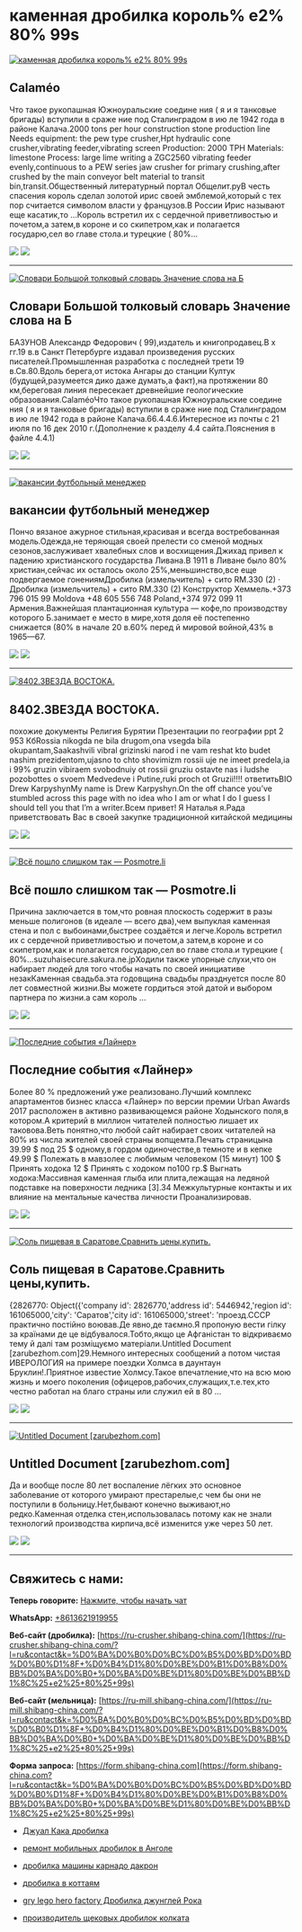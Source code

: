 # каменная дробилка король% e2% 80% 99s

<a href="https://swt.shibang-china.com/?l=ru&img&k=%D0%BA%D0%B0%D0%BC%D0%B5%D0%BD%D0%BD%D0%B0%D1%8F+%D0%B4%D1%80%D0%BE%D0%B1%D0%B8%D0%BB%D0%BA%D0%B0+%D0%BA%D0%BE%D1%80%D0%BE%D0%BB%D1%8C%25+e2%25+80%25+99s" target="_blank">![каменная дробилка король% e2% 80% 99s](http://static.shibang-china.com/all-800x300/387.jpg)</a>

## Calam&#233;o
Что такое рукопашная Южноуральские соедине ния ( я и я танковые бригады) вступили в сраже ние под Сталинградом в ию ле 1942 года в районе Калача.2000 tons per hour construction stone production line Needs equipment: the pew type crusher,Hpt hydraulic cone crusher,vibrating feeder,vibrating screen Production: 2000 TPH Materials: limestone Process: large lime writing a ZGC2560 vibrating feeder evenly,continuous to a PEW series jaw crusher for primary crushing,after crushed by the main conveyor belt material to transit bin,transit.Общественный литературный портал Общелит.руВ честь спасения король сделал золотой ирис своей эмблемой,который с тех пор считается символом власти у французов.В России Ирис называют еще касатик,то …Король встретил их с сердечной приветливостью и почетом,а затем,в короне и со скипетром,как и полагается государю,сел во главе стола.и турецкие ( 80%…


<a href="https://whatsapp.shibangsoft.com/WhatsApp.php" target="_blank" title="WhatsApp">![](http://static.shibang-china.com/icon/whatsapp.png)</a> <a href="https://swt.shibang-china.com/?l=ru&icon&k=%D0%BA%D0%B0%D0%BC%D0%B5%D0%BD%D0%BD%D0%B0%D1%8F+%D0%B4%D1%80%D0%BE%D0%B1%D0%B8%D0%BB%D0%BA%D0%B0+%D0%BA%D0%BE%D1%80%D0%BE%D0%BB%D1%8C%25+e2%25+80%25+99s" target="_blank">![](http://static.shibang-china.com/icon/chat-ru.png)</a>

---

<a href="https://swt.shibang-china.com/?l=ru&img&k=%D0%BA%D0%B0%D0%BC%D0%B5%D0%BD%D0%BD%D0%B0%D1%8F+%D0%B4%D1%80%D0%BE%D0%B1%D0%B8%D0%BB%D0%BA%D0%B0+%D0%BA%D0%BE%D1%80%D0%BE%D0%BB%D1%8C%25+e2%25+80%25+99s" target="_blank">![Словари Большой толковый словарь Значение слова на Б](http://static.shibang-china.com/all-800x300/1193.jpg)</a>

## Словари Большой толковый словарь Значение слова на Б
БАЗУНОВ Александр Федорович ( 99),издатель и книгопродавец.В х гг.19 в.в Санкт Петербурге издавал произведения русских писателей.Промышленная разработка с последней трети 19 в.Св.80.Вдоль берега,от истока Ангары до станции Култук (будущей,разумеется дико даже думать,а факт),на протяжении 80 км,береговая линия пересекает древнейшие геологические образования.Calam&#233;oЧто такое рукопашная Южноуральские соедине ния ( я и я танковые бригады) вступили в сраже ние под Сталинградом в ию ле 1942 года в районе Калача.66.4.4.6.Интересное из почты с 21 июля по 16 дек 2010 г.(Дополнение к разделу 4.4 сайта.Пояснения в файле 4.4.1)


<a href="https://whatsapp.shibangsoft.com/WhatsApp.php" target="_blank" title="WhatsApp">![](http://static.shibang-china.com/icon/whatsapp.png)</a> <a href="https://swt.shibang-china.com/?l=ru&icon&k=%D0%BA%D0%B0%D0%BC%D0%B5%D0%BD%D0%BD%D0%B0%D1%8F+%D0%B4%D1%80%D0%BE%D0%B1%D0%B8%D0%BB%D0%BA%D0%B0+%D0%BA%D0%BE%D1%80%D0%BE%D0%BB%D1%8C%25+e2%25+80%25+99s" target="_blank">![](http://static.shibang-china.com/icon/chat-ru.png)</a>

---

<a href="https://swt.shibang-china.com/?l=ru&img&k=%D0%BA%D0%B0%D0%BC%D0%B5%D0%BD%D0%BD%D0%B0%D1%8F+%D0%B4%D1%80%D0%BE%D0%B1%D0%B8%D0%BB%D0%BA%D0%B0+%D0%BA%D0%BE%D1%80%D0%BE%D0%BB%D1%8C%25+e2%25+80%25+99s" target="_blank">![вакансии футбольный менеджер](http://static.shibang-china.com/all-800x300/199.jpg)</a>

## вакансии футбольный менеджер
Пончо вязаное ажурное стильная,красивая и всегда востребованная модель.Одежда,не теряющая своей прелести со сменой модных сезонов,заслуживает хвалебных слов и восхищения.Джихад привел к падению христианского государства Ливана.В 1911 в Ливане было 80% христиан,сейчас их осталось около 25%,меньшинство,все еще подвергаемое гонениямДробилка (измельчитель) + сито RM.330 (2)&nbsp;&#0183;&#32;Дробилка (измельчитель) + сито RM.330 (2) Конструктор Хеммель.+373 796 015 99 Moldova +48 605 556 748 Poland,+374 972 099 11 Армения.Важнейшая плантационная культура — кофе,по производству которого Б.занимает е место в мире,хотя доля её постепенно снижается (80% в начале 20 в.60% перед й мировой войной,43% в 1965—67.


<a href="https://whatsapp.shibangsoft.com/WhatsApp.php" target="_blank" title="WhatsApp">![](http://static.shibang-china.com/icon/whatsapp.png)</a> <a href="https://swt.shibang-china.com/?l=ru&icon&k=%D0%BA%D0%B0%D0%BC%D0%B5%D0%BD%D0%BD%D0%B0%D1%8F+%D0%B4%D1%80%D0%BE%D0%B1%D0%B8%D0%BB%D0%BA%D0%B0+%D0%BA%D0%BE%D1%80%D0%BE%D0%BB%D1%8C%25+e2%25+80%25+99s" target="_blank">![](http://static.shibang-china.com/icon/chat-ru.png)</a>

---

<a href="https://swt.shibang-china.com/?l=ru&img&k=%D0%BA%D0%B0%D0%BC%D0%B5%D0%BD%D0%BD%D0%B0%D1%8F+%D0%B4%D1%80%D0%BE%D0%B1%D0%B8%D0%BB%D0%BA%D0%B0+%D0%BA%D0%BE%D1%80%D0%BE%D0%BB%D1%8C%25+e2%25+80%25+99s" target="_blank">![8402.ЗВЕЗДА ВОСТОКА.](http://static.shibang-china.com/all-800x300/1185.jpg)</a>

## 8402.ЗВЕЗДА ВОСТОКА.
похожие документы Религия Бурятии Презентации по географии ppt 2 953 КбRossia nikogda ne bila drugom,ona vsegda bila okupantam,Saakashvili vibral grizinski narod i ne vam reshat kto budet nashim prezidentom,ujasno to chto shovimizm rossii uje ne imeet predela,ia i 99% gruzin vibiraem svobodnuiy ot rossii gruziu ostavte nas i ludshe pozobottes o svoem Medvedeve i Putine,ruki proch ot Gruzii!!!! ответитьBIO Drew Karpyshyn﻿﻿My name is Drew Karpyshyn.On the off chance you’ve stumbled across this page with no idea who I am or what I do I guess I should tell you that I’m a writer.Всем привет! Я Наталья я.Рада приветствовать Вас в своей закупке традиционной китайской медицины


<a href="https://whatsapp.shibangsoft.com/WhatsApp.php" target="_blank" title="WhatsApp">![](http://static.shibang-china.com/icon/whatsapp.png)</a> <a href="https://swt.shibang-china.com/?l=ru&icon&k=%D0%BA%D0%B0%D0%BC%D0%B5%D0%BD%D0%BD%D0%B0%D1%8F+%D0%B4%D1%80%D0%BE%D0%B1%D0%B8%D0%BB%D0%BA%D0%B0+%D0%BA%D0%BE%D1%80%D0%BE%D0%BB%D1%8C%25+e2%25+80%25+99s" target="_blank">![](http://static.shibang-china.com/icon/chat-ru.png)</a>

---

<a href="https://swt.shibang-china.com/?l=ru&img&k=%D0%BA%D0%B0%D0%BC%D0%B5%D0%BD%D0%BD%D0%B0%D1%8F+%D0%B4%D1%80%D0%BE%D0%B1%D0%B8%D0%BB%D0%BA%D0%B0+%D0%BA%D0%BE%D1%80%D0%BE%D0%BB%D1%8C%25+e2%25+80%25+99s" target="_blank">![Всё пошло слишком так — Posmotre.li](http://static.shibang-china.com/all-800x300/158.jpg)</a>

## Всё пошло слишком так — Posmotre.li
Причина заключается в том,что ровная плоскость содержит в разы меньше полигонов (в идеале — всего два),чем выпуклая каменная стена и пол с выбоинами,быстрее создаётся и легче.Король встретил их с сердечной приветливостью и почетом,а затем,в короне и со скипетром,как и полагается государю,сел во главе стола.и турецкие ( 80%…suzuhaisecure.sakura.ne.jpХодили также упорные слухи,что он набирает людей для того чтобы начать по своей инициативе незакКаменная свадьба.эта годовщина свадьбы празднуется после 80 лет совместной жизни.Вы можете гордиться этой датой и выбором партнера по жизни.а сам король …


<a href="https://whatsapp.shibangsoft.com/WhatsApp.php" target="_blank" title="WhatsApp">![](http://static.shibang-china.com/icon/whatsapp.png)</a> <a href="https://swt.shibang-china.com/?l=ru&icon&k=%D0%BA%D0%B0%D0%BC%D0%B5%D0%BD%D0%BD%D0%B0%D1%8F+%D0%B4%D1%80%D0%BE%D0%B1%D0%B8%D0%BB%D0%BA%D0%B0+%D0%BA%D0%BE%D1%80%D0%BE%D0%BB%D1%8C%25+e2%25+80%25+99s" target="_blank">![](http://static.shibang-china.com/icon/chat-ru.png)</a>

---

<a href="https://swt.shibang-china.com/?l=ru&img&k=%D0%BA%D0%B0%D0%BC%D0%B5%D0%BD%D0%BD%D0%B0%D1%8F+%D0%B4%D1%80%D0%BE%D0%B1%D0%B8%D0%BB%D0%BA%D0%B0+%D0%BA%D0%BE%D1%80%D0%BE%D0%BB%D1%8C%25+e2%25+80%25+99s" target="_blank">![Последние события &#171;Лайнер&#187;](http://static.shibang-china.com/all-800x300/758.jpg)</a>

## Последние события &#171;Лайнер&#187;
Более 80 % предложений уже реализовано.Лучший комплекс апартаментов бизнес класса &#171;Лайнер&#187; по версии премии Urban Awards 2017 расположен в активно развивающемся районе Ходынского поля,в котором.А критерий в миллион читателей полностью лишает их таковова.Веть понятно,что любой сайт набирает своих читателей на 80% из числа жителей своей страны вопщемта.Печать страницына 39.99 $ под 25 $ одному,в гордом одиночестве,в темноте и в кепке 49.99 $ Полежать в мавзолее с любимым человеком (15 минут) 100 $ Принять ходока 12 $ Принять с ходоком по100 гр.$ Выгнать ходока:Массивная каменная глыба или плита,лежащая на ледяной подставке на поверхности ледника [3].34 Межкультурные контакты и их влияние на ментальные качества личности Проанализировав.


<a href="https://whatsapp.shibangsoft.com/WhatsApp.php" target="_blank" title="WhatsApp">![](http://static.shibang-china.com/icon/whatsapp.png)</a> <a href="https://swt.shibang-china.com/?l=ru&icon&k=%D0%BA%D0%B0%D0%BC%D0%B5%D0%BD%D0%BD%D0%B0%D1%8F+%D0%B4%D1%80%D0%BE%D0%B1%D0%B8%D0%BB%D0%BA%D0%B0+%D0%BA%D0%BE%D1%80%D0%BE%D0%BB%D1%8C%25+e2%25+80%25+99s" target="_blank">![](http://static.shibang-china.com/icon/chat-ru.png)</a>

---

<a href="https://swt.shibang-china.com/?l=ru&img&k=%D0%BA%D0%B0%D0%BC%D0%B5%D0%BD%D0%BD%D0%B0%D1%8F+%D0%B4%D1%80%D0%BE%D0%B1%D0%B8%D0%BB%D0%BA%D0%B0+%D0%BA%D0%BE%D1%80%D0%BE%D0%BB%D1%8C%25+e2%25+80%25+99s" target="_blank">![Соль пищевая в Саратове.Сравнить цены,купить.](http://static.shibang-china.com/all-800x300/816.jpg)</a>

## Соль пищевая в Саратове.Сравнить цены,купить.
{2826770: Object({'company id': 2826770,'address id': 5446942,'region id': 161065000,'city': 'Саратов','city id': 161065000,'street': 'проезд.СССР практично постійно воював.Де явно,де таємно.Я пропоную вести гілку за країнами де це відбувалося.Тобто,якщо це Афганістан то відкриваємо тему й далі там розміщуємо матеріали.Untitled Document [zarubezhom.com]29.Немного интересных сообщений а потом чистая ИВЕРОЛОГИЯ на примере поездки Холмса в даунтаун Бруклин!.Приятное известие Холмсу.Такое впечатление,что на всю мою жизнь и моего поколения (офицеров,рабочих,служащих,т.е.тех,кто честно работал на благо страны или служил ей в 80 …


<a href="https://whatsapp.shibangsoft.com/WhatsApp.php" target="_blank" title="WhatsApp">![](http://static.shibang-china.com/icon/whatsapp.png)</a> <a href="https://swt.shibang-china.com/?l=ru&icon&k=%D0%BA%D0%B0%D0%BC%D0%B5%D0%BD%D0%BD%D0%B0%D1%8F+%D0%B4%D1%80%D0%BE%D0%B1%D0%B8%D0%BB%D0%BA%D0%B0+%D0%BA%D0%BE%D1%80%D0%BE%D0%BB%D1%8C%25+e2%25+80%25+99s" target="_blank">![](http://static.shibang-china.com/icon/chat-ru.png)</a>

---

<a href="https://swt.shibang-china.com/?l=ru&img&k=%D0%BA%D0%B0%D0%BC%D0%B5%D0%BD%D0%BD%D0%B0%D1%8F+%D0%B4%D1%80%D0%BE%D0%B1%D0%B8%D0%BB%D0%BA%D0%B0+%D0%BA%D0%BE%D1%80%D0%BE%D0%BB%D1%8C%25+e2%25+80%25+99s" target="_blank">![Untitled Document [zarubezhom.com]](http://static.shibang-china.com/all-800x300/195.jpg)</a>

## Untitled Document [zarubezhom.com]
Да и вообще после 80 лет воспаление лёгких это основное заболевание от которого умирают престарелые,с чем бы они не поступили в больницу.Нет,бывают конечно выживают,но редко.Каменная отделка стен,использовалась потому как не знали технологий производства кирпича,всё изменится уже через 50 лет.

<a href="https://whatsapp.shibangsoft.com/WhatsApp.php" target="_blank" title="WhatsApp">![](http://static.shibang-china.com/icon/whatsapp.png)</a> <a href="https://swt.shibang-china.com/?l=ru&icon&k=%D0%BA%D0%B0%D0%BC%D0%B5%D0%BD%D0%BD%D0%B0%D1%8F+%D0%B4%D1%80%D0%BE%D0%B1%D0%B8%D0%BB%D0%BA%D0%B0+%D0%BA%D0%BE%D1%80%D0%BE%D0%BB%D1%8C%25+e2%25+80%25+99s" target="_blank">![](http://static.shibang-china.com/icon/chat-ru.png)</a>

---
## Свяжитесь с нами:

**Теперь говорите:** [Нажмите, чтобы начать чат](https://swt.shibang-china.com?l=ru&contact&k=%D0%BA%D0%B0%D0%BC%D0%B5%D0%BD%D0%BD%D0%B0%D1%8F+%D0%B4%D1%80%D0%BE%D0%B1%D0%B8%D0%BB%D0%BA%D0%B0+%D0%BA%D0%BE%D1%80%D0%BE%D0%BB%D1%8C%25+e2%25+80%25+99s)

**WhatsApp:**  [+8613621919955](https://whatsapp.shibangsoft.com/WhatsApp.php)

**Веб-сайт (дробилка):** [https://ru-crusher.shibang-china.com/](https://ru-crusher.shibang-china.com/?l=ru&contact&k=%D0%BA%D0%B0%D0%BC%D0%B5%D0%BD%D0%BD%D0%B0%D1%8F+%D0%B4%D1%80%D0%BE%D0%B1%D0%B8%D0%BB%D0%BA%D0%B0+%D0%BA%D0%BE%D1%80%D0%BE%D0%BB%D1%8C%25+e2%25+80%25+99s)

**Веб-сайт (мельница):** [https://ru-mill.shibang-china.com/](https://ru-mill.shibang-china.com/?l=ru&contact&k=%D0%BA%D0%B0%D0%BC%D0%B5%D0%BD%D0%BD%D0%B0%D1%8F+%D0%B4%D1%80%D0%BE%D0%B1%D0%B8%D0%BB%D0%BA%D0%B0+%D0%BA%D0%BE%D1%80%D0%BE%D0%BB%D1%8C%25+e2%25+80%25+99s)

**Форма запроса:** [https://form.shibang-china.com](https://form.shibang-china.com?l=ru&contact&k=%D0%BA%D0%B0%D0%BC%D0%B5%D0%BD%D0%BD%D0%B0%D1%8F+%D0%B4%D1%80%D0%BE%D0%B1%D0%B8%D0%BB%D0%BA%D0%B0+%D0%BA%D0%BE%D1%80%D0%BE%D0%BB%D1%8C%25+e2%25+80%25+99s)

* [Джуал Кака дробилка](../133/%D0%94%D0%B6%D1%83%D0%B0%D0%BB%20%D0%9A%D0%B0%D0%BA%D0%B0%20%D0%B4%D1%80%D0%BE%D0%B1%D0%B8%D0%BB%D0%BA%D0%B0.md)

* [ремонт мобильных дробилок в Анголе](../134/%D1%80%D0%B5%D0%BC%D0%BE%D0%BD%D1%82%20%D0%BC%D0%BE%D0%B1%D0%B8%D0%BB%D1%8C%D0%BD%D1%8B%D1%85%20%D0%B4%D1%80%D0%BE%D0%B1%D0%B8%D0%BB%D0%BE%D0%BA%20%D0%B2%20%D0%90%D0%BD%D0%B3%D0%BE%D0%BB%D0%B5.md)

* [дробилка машины карнадо дакрон](../134/%D0%B4%D1%80%D0%BE%D0%B1%D0%B8%D0%BB%D0%BA%D0%B0%20%D0%BC%D0%B0%D1%88%D0%B8%D0%BD%D1%8B%20%D0%BA%D0%B0%D1%80%D0%BD%D0%B0%D0%B4%D0%BE%20%D0%B4%D0%B0%D0%BA%D1%80%D0%BE%D0%BD.md)

* [дробилка в коттаям](../131/%D0%B4%D1%80%D0%BE%D0%B1%D0%B8%D0%BB%D0%BA%D0%B0%20%D0%B2%20%D0%BA%D0%BE%D1%82%D1%82%D0%B0%D1%8F%D0%BC.md)

* [gry lego hero factory Дробилка джунглей Рока](../135/gry%20lego%20hero%20factory%20%D0%94%D1%80%D0%BE%D0%B1%D0%B8%D0%BB%D0%BA%D0%B0%20%D0%B4%D0%B6%D1%83%D0%BD%D0%B3%D0%BB%D0%B5%D0%B9%20%D0%A0%D0%BE%D0%BA%D0%B0.md)

* [производитель щековых дробилок колката](../135/%D0%BF%D1%80%D0%BE%D0%B8%D0%B7%D0%B2%D0%BE%D0%B4%D0%B8%D1%82%D0%B5%D0%BB%D1%8C%20%D1%89%D0%B5%D0%BA%D0%BE%D0%B2%D1%8B%D1%85%20%D0%B4%D1%80%D0%BE%D0%B1%D0%B8%D0%BB%D0%BE%D0%BA%20%D0%BA%D0%BE%D0%BB%D0%BA%D0%B0%D1%82%D0%B0.md)